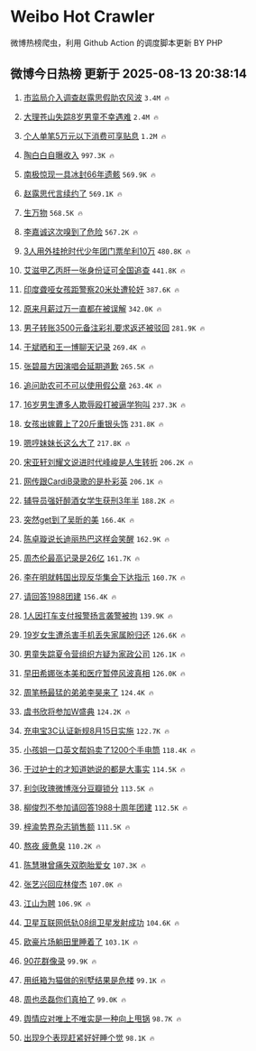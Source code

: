 # Weibo Hot Crawler 



微博热榜爬虫，利用 Github Action 的调度脚本更新 BY PHP 


## 微博今日热榜 更新于 2025-08-13 20:38:14 
1. [市监局介入调查赵露思假助农风波](https://s.weibo.com/weibo?q=%23%E5%B8%82%E7%9B%91%E5%B1%80%E4%BB%8B%E5%85%A5%E8%B0%83%E6%9F%A5%E8%B5%B5%E9%9C%B2%E6%80%9D%E5%81%87%E5%8A%A9%E5%86%9C%E9%A3%8E%E6%B3%A2%23&t=31&band_rank=1&Refer=top) `3.4M 🔥` 

1. [大理苍山失踪8岁男童不幸遇难](https://s.weibo.com/weibo?q=%23%E5%A4%A7%E7%90%86%E8%8B%8D%E5%B1%B1%E5%A4%B1%E8%B8%AA8%E5%B2%81%E7%94%B7%E7%AB%A5%E4%B8%8D%E5%B9%B8%E9%81%87%E9%9A%BE%23&t=31&band_rank=2&Refer=top) `2.4M 🔥` 

1. [个人单笔5万元以下消费可享贴息](https://s.weibo.com/weibo?q=%23%E4%B8%AA%E4%BA%BA%E5%8D%95%E7%AC%945%E4%B8%87%E5%85%83%E4%BB%A5%E4%B8%8B%E6%B6%88%E8%B4%B9%E5%8F%AF%E4%BA%AB%E8%B4%B4%E6%81%AF%23&t=31&band_rank=3&Refer=top) `1.2M 🔥` 

1. [陶白白自曝收入](https://s.weibo.com/weibo?q=%E9%99%B6%E7%99%BD%E7%99%BD%E8%87%AA%E6%9B%9D%E6%94%B6%E5%85%A5&t=31&band_rank=4&Refer=top) `997.3K 🔥` 

1. [南极惊现一具冰封66年遗骸](https://s.weibo.com/weibo?q=%23%E5%8D%97%E6%9E%81%E6%83%8A%E7%8E%B0%E4%B8%80%E5%85%B7%E5%86%B0%E5%B0%8166%E5%B9%B4%E9%81%97%E9%AA%B8%23&t=31&band_rank=5&Refer=top) `569.9K 🔥` 

1. [赵露思代言续约了](https://s.weibo.com/weibo?q=%23%E8%B5%B5%E9%9C%B2%E6%80%9D%E4%BB%A3%E8%A8%80%E7%BB%AD%E7%BA%A6%E4%BA%86%23&t=31&band_rank=6&Refer=top) `569.1K 🔥` 

1. [生万物](https://s.weibo.com/weibo?q=%E7%94%9F%E4%B8%87%E7%89%A9&t=31&band_rank=7&Refer=top) `568.5K 🔥` 

1. [李嘉诚这次嗅到了危险](https://s.weibo.com/weibo?q=%23%E6%9D%8E%E5%98%89%E8%AF%9A%E8%BF%99%E6%AC%A1%E5%97%85%E5%88%B0%E4%BA%86%E5%8D%B1%E9%99%A9%23&t=31&band_rank=8&Refer=top) `567.2K 🔥` 

1. [3人用外挂抢时代少年团门票牟利10万](https://s.weibo.com/weibo?q=%233%E4%BA%BA%E7%94%A8%E5%A4%96%E6%8C%82%E6%8A%A2%E6%97%B6%E4%BB%A3%E5%B0%91%E5%B9%B4%E5%9B%A2%E9%97%A8%E7%A5%A8%E7%89%9F%E5%88%A910%E4%B8%87%23&t=31&band_rank=9&Refer=top) `480.8K 🔥` 

1. [艾滋甲乙丙肝一张身份证可全国追查](https://s.weibo.com/weibo?q=%23%E8%89%BE%E6%BB%8B%E7%94%B2%E4%B9%99%E4%B8%99%E8%82%9D%E4%B8%80%E5%BC%A0%E8%BA%AB%E4%BB%BD%E8%AF%81%E5%8F%AF%E5%85%A8%E5%9B%BD%E8%BF%BD%E6%9F%A5%23&t=31&band_rank=10&Refer=top) `441.8K 🔥` 

1. [印度聋哑女孩距警察20米处遭轮奸](https://s.weibo.com/weibo?q=%23%E5%8D%B0%E5%BA%A6%E8%81%8B%E5%93%91%E5%A5%B3%E5%AD%A9%E8%B7%9D%E8%AD%A6%E5%AF%9F20%E7%B1%B3%E5%A4%84%E9%81%AD%E8%BD%AE%E5%A5%B8%23&t=31&band_rank=11&Refer=top) `387.6K 🔥` 

1. [原来月薪过万一直都在被误解](https://s.weibo.com/weibo?q=%E5%8E%9F%E6%9D%A5%E6%9C%88%E8%96%AA%E8%BF%87%E4%B8%87%E4%B8%80%E7%9B%B4%E9%83%BD%E5%9C%A8%E8%A2%AB%E8%AF%AF%E8%A7%A3&t=31&band_rank=12&Refer=top) `342.0K 🔥` 

1. [男子转账3500元备注彩礼要求返还被驳回](https://s.weibo.com/weibo?q=%23%E7%94%B7%E5%AD%90%E8%BD%AC%E8%B4%A63500%E5%85%83%E5%A4%87%E6%B3%A8%E5%BD%A9%E7%A4%BC%E8%A6%81%E6%B1%82%E8%BF%94%E8%BF%98%E8%A2%AB%E9%A9%B3%E5%9B%9E%23&t=31&band_rank=13&Refer=top) `281.9K 🔥` 

1. [于斌晒和王一博聊天记录](https://s.weibo.com/weibo?q=%23%E4%BA%8E%E6%96%8C%E6%99%92%E5%92%8C%E7%8E%8B%E4%B8%80%E5%8D%9A%E8%81%8A%E5%A4%A9%E8%AE%B0%E5%BD%95%23&t=31&band_rank=14&Refer=top) `269.4K 🔥` 

1. [张碧晨方因演唱会延期道歉](https://s.weibo.com/weibo?q=%23%E5%BC%A0%E7%A2%A7%E6%99%A8%E6%96%B9%E5%9B%A0%E6%BC%94%E5%94%B1%E4%BC%9A%E5%BB%B6%E6%9C%9F%E9%81%93%E6%AD%89%23&t=31&band_rank=15&Refer=top) `265.5K 🔥` 

1. [追问助农可不可以使用假公章](https://s.weibo.com/weibo?q=%23%E8%BF%BD%E9%97%AE%E5%8A%A9%E5%86%9C%E5%8F%AF%E4%B8%8D%E5%8F%AF%E4%BB%A5%E4%BD%BF%E7%94%A8%E5%81%87%E5%85%AC%E7%AB%A0%23&t=31&band_rank=16&Refer=top) `263.4K 🔥` 

1. [16岁男生遭多人欺辱殴打被逼学狗叫](https://s.weibo.com/weibo?q=%2316%E5%B2%81%E7%94%B7%E7%94%9F%E9%81%AD%E5%A4%9A%E4%BA%BA%E6%AC%BA%E8%BE%B1%E6%AE%B4%E6%89%93%E8%A2%AB%E9%80%BC%E5%AD%A6%E7%8B%97%E5%8F%AB%23&t=31&band_rank=17&Refer=top) `237.3K 🔥` 

1. [女孩出嫁戴上了20斤重银头饰](https://s.weibo.com/weibo?q=%23%E5%A5%B3%E5%AD%A9%E5%87%BA%E5%AB%81%E6%88%B4%E4%B8%8A%E4%BA%8620%E6%96%A4%E9%87%8D%E9%93%B6%E5%A4%B4%E9%A5%B0%23&t=31&band_rank=18&Refer=top) `231.8K 🔥` 

1. [嗯哼妹妹长这么大了](https://s.weibo.com/weibo?q=%23%E5%97%AF%E5%93%BC%E5%A6%B9%E5%A6%B9%E9%95%BF%E8%BF%99%E4%B9%88%E5%A4%A7%E4%BA%86%23&t=31&band_rank=19&Refer=top) `217.8K 🔥` 

1. [宋亚轩刘耀文说进时代峰峻是人生转折](https://s.weibo.com/weibo?q=%E5%AE%8B%E4%BA%9A%E8%BD%A9%E5%88%98%E8%80%80%E6%96%87%E8%AF%B4%E8%BF%9B%E6%97%B6%E4%BB%A3%E5%B3%B0%E5%B3%BB%E6%98%AF%E4%BA%BA%E7%94%9F%E8%BD%AC%E6%8A%98&t=31&band_rank=20&Refer=top) `206.2K 🔥` 

1. [网传跟CardiB录歌的是朴彩英](https://s.weibo.com/weibo?q=%23%E7%BD%91%E4%BC%A0%E8%B7%9FCardiB%E5%BD%95%E6%AD%8C%E7%9A%84%E6%98%AF%E6%9C%B4%E5%BD%A9%E8%8B%B1%23&t=31&band_rank=21&Refer=top) `206.1K 🔥` 

1. [辅导员强奸醉酒女学生获刑3年半](https://s.weibo.com/weibo?q=%23%E8%BE%85%E5%AF%BC%E5%91%98%E5%BC%BA%E5%A5%B8%E9%86%89%E9%85%92%E5%A5%B3%E5%AD%A6%E7%94%9F%E8%8E%B7%E5%88%913%E5%B9%B4%E5%8D%8A%23&t=31&band_rank=22&Refer=top) `188.2K 🔥` 

1. [突然get到了吴昕的美](https://s.weibo.com/weibo?q=%E7%AA%81%E7%84%B6get%E5%88%B0%E4%BA%86%E5%90%B4%E6%98%95%E7%9A%84%E7%BE%8E&t=31&band_rank=23&Refer=top) `166.4K 🔥` 

1. [陈卓璇说长迪丽热巴这样会笑醒](https://s.weibo.com/weibo?q=%E9%99%88%E5%8D%93%E7%92%87%E8%AF%B4%E9%95%BF%E8%BF%AA%E4%B8%BD%E7%83%AD%E5%B7%B4%E8%BF%99%E6%A0%B7%E4%BC%9A%E7%AC%91%E9%86%92&t=31&band_rank=24&Refer=top) `162.9K 🔥` 

1. [周杰伦最高记录是26亿](https://s.weibo.com/weibo?q=%23%E5%91%A8%E6%9D%B0%E4%BC%A6%E6%9C%80%E9%AB%98%E8%AE%B0%E5%BD%95%E6%98%AF26%E4%BA%BF%23&t=31&band_rank=25&Refer=top) `161.7K 🔥` 

1. [李在明就韩国出现反华集会下达指示](https://s.weibo.com/weibo?q=%23%E6%9D%8E%E5%9C%A8%E6%98%8E%E5%B0%B1%E9%9F%A9%E5%9B%BD%E5%87%BA%E7%8E%B0%E5%8F%8D%E5%8D%8E%E9%9B%86%E4%BC%9A%E4%B8%8B%E8%BE%BE%E6%8C%87%E7%A4%BA%23&t=31&band_rank=26&Refer=top) `160.7K 🔥` 

1. [请回答1988团建](https://s.weibo.com/weibo?q=%23%E8%AF%B7%E5%9B%9E%E7%AD%941988%E5%9B%A2%E5%BB%BA%23&t=31&band_rank=27&Refer=top) `156.4K 🔥` 

1. [1人因打车支付报警扬言袭警被拘](https://s.weibo.com/weibo?q=%231%E4%BA%BA%E5%9B%A0%E6%89%93%E8%BD%A6%E6%94%AF%E4%BB%98%E6%8A%A5%E8%AD%A6%E6%89%AC%E8%A8%80%E8%A2%AD%E8%AD%A6%E8%A2%AB%E6%8B%98%23&t=31&band_rank=28&Refer=top) `139.9K 🔥` 

1. [19岁女生遭杀害手机丢失家属盼归还](https://s.weibo.com/weibo?q=%2319%E5%B2%81%E5%A5%B3%E7%94%9F%E9%81%AD%E6%9D%80%E5%AE%B3%E6%89%8B%E6%9C%BA%E4%B8%A2%E5%A4%B1%E5%AE%B6%E5%B1%9E%E7%9B%BC%E5%BD%92%E8%BF%98%23&t=31&band_rank=29&Refer=top) `126.6K 🔥` 

1. [男童失踪夏令营组织方疑为家政公司](https://s.weibo.com/weibo?q=%23%E7%94%B7%E7%AB%A5%E5%A4%B1%E8%B8%AA%E5%A4%8F%E4%BB%A4%E8%90%A5%E7%BB%84%E7%BB%87%E6%96%B9%E7%96%91%E4%B8%BA%E5%AE%B6%E6%94%BF%E5%85%AC%E5%8F%B8%23&t=31&band_rank=30&Refer=top) `126.1K 🔥` 

1. [早田希娜张本美和医疗暂停风波真相](https://s.weibo.com/weibo?q=%E6%97%A9%E7%94%B0%E5%B8%8C%E5%A8%9C%E5%BC%A0%E6%9C%AC%E7%BE%8E%E5%92%8C%E5%8C%BB%E7%96%97%E6%9A%82%E5%81%9C%E9%A3%8E%E6%B3%A2%E7%9C%9F%E7%9B%B8&t=31&band_rank=31&Refer=top) `126.0K 🔥` 

1. [周笔畅最猛的弟弟李昊来了](https://s.weibo.com/weibo?q=%E5%91%A8%E7%AC%94%E7%95%85%E6%9C%80%E7%8C%9B%E7%9A%84%E5%BC%9F%E5%BC%9F%E6%9D%8E%E6%98%8A%E6%9D%A5%E4%BA%86&t=31&band_rank=32&Refer=top) `124.4K 🔥` 

1. [虞书欣将参加W盛典](https://s.weibo.com/weibo?q=%23%E8%99%9E%E4%B9%A6%E6%AC%A3%E5%B0%86%E5%8F%82%E5%8A%A0W%E7%9B%9B%E5%85%B8%23&t=31&band_rank=33&Refer=top) `124.2K 🔥` 

1. [充电宝3C认证新规8月15日实施](https://s.weibo.com/weibo?q=%23%E5%85%85%E7%94%B5%E5%AE%9D3C%E8%AE%A4%E8%AF%81%E6%96%B0%E8%A7%848%E6%9C%8815%E6%97%A5%E5%AE%9E%E6%96%BD%23&t=31&band_rank=34&Refer=top) `122.7K 🔥` 

1. [小孩姐一口英文帮妈卖了1200个手电筒](https://s.weibo.com/weibo?q=%23%E5%B0%8F%E5%AD%A9%E5%A7%90%E4%B8%80%E5%8F%A3%E8%8B%B1%E6%96%87%E5%B8%AE%E5%A6%88%E5%8D%96%E4%BA%861200%E4%B8%AA%E6%89%8B%E7%94%B5%E7%AD%92%23&t=31&band_rank=35&Refer=top) `118.4K 🔥` 

1. [干过护士的才知道她说的都是大事实](https://s.weibo.com/weibo?q=%E5%B9%B2%E8%BF%87%E6%8A%A4%E5%A3%AB%E7%9A%84%E6%89%8D%E7%9F%A5%E9%81%93%E5%A5%B9%E8%AF%B4%E7%9A%84%E9%83%BD%E6%98%AF%E5%A4%A7%E4%BA%8B%E5%AE%9E&t=31&band_rank=36&Refer=top) `114.5K 🔥` 

1. [利剑玫瑰微博涨分豆瓣锁分](https://s.weibo.com/weibo?q=%E5%88%A9%E5%89%91%E7%8E%AB%E7%91%B0%E5%BE%AE%E5%8D%9A%E6%B6%A8%E5%88%86%E8%B1%86%E7%93%A3%E9%94%81%E5%88%86&t=31&band_rank=37&Refer=top) `113.5K 🔥` 

1. [柳俊烈不参加请回答1988十周年团建](https://s.weibo.com/weibo?q=%23%E6%9F%B3%E4%BF%8A%E7%83%88%E4%B8%8D%E5%8F%82%E5%8A%A0%E8%AF%B7%E5%9B%9E%E7%AD%941988%E5%8D%81%E5%91%A8%E5%B9%B4%E5%9B%A2%E5%BB%BA%23&t=31&band_rank=38&Refer=top) `112.5K 🔥` 

1. [梓渝势界杂志销售额](https://s.weibo.com/weibo?q=%23%E6%A2%93%E6%B8%9D%E5%8A%BF%E7%95%8C%E6%9D%82%E5%BF%97%E9%94%80%E5%94%AE%E9%A2%9D%23&t=31&band_rank=39&Refer=top) `111.5K 🔥` 

1. [熬夜 疲惫臭](https://s.weibo.com/weibo?q=%E7%86%AC%E5%A4%9C%20%E7%96%B2%E6%83%AB%E8%87%AD&t=31&band_rank=40&Refer=top) `110.2K 🔥` 

1. [陈慧琳曾痛失双胞胎爱女](https://s.weibo.com/weibo?q=%23%E9%99%88%E6%85%A7%E7%90%B3%E6%9B%BE%E7%97%9B%E5%A4%B1%E5%8F%8C%E8%83%9E%E8%83%8E%E7%88%B1%E5%A5%B3%23&t=31&band_rank=41&Refer=top) `107.3K 🔥` 

1. [张艺兴回应林俊杰](https://s.weibo.com/weibo?q=%E5%BC%A0%E8%89%BA%E5%85%B4%E5%9B%9E%E5%BA%94%E6%9E%97%E4%BF%8A%E6%9D%B0&t=31&band_rank=42&Refer=top) `107.0K 🔥` 

1. [江山为聘](https://s.weibo.com/weibo?q=%E6%B1%9F%E5%B1%B1%E4%B8%BA%E8%81%98&t=31&band_rank=43&Refer=top) `106.9K 🔥` 

1. [卫星互联网低轨08组卫星发射成功](https://s.weibo.com/weibo?q=%23%E5%8D%AB%E6%98%9F%E4%BA%92%E8%81%94%E7%BD%91%E4%BD%8E%E8%BD%A808%E7%BB%84%E5%8D%AB%E6%98%9F%E5%8F%91%E5%B0%84%E6%88%90%E5%8A%9F%23&t=31&band_rank=44&Refer=top) `104.6K 🔥` 

1. [欧豪片场躺田里睡着了](https://s.weibo.com/weibo?q=%E6%AC%A7%E8%B1%AA%E7%89%87%E5%9C%BA%E8%BA%BA%E7%94%B0%E9%87%8C%E7%9D%A1%E7%9D%80%E4%BA%86&t=31&band_rank=45&Refer=top) `103.1K 🔥` 

1. [90花群像录](https://s.weibo.com/weibo?q=90%E8%8A%B1%E7%BE%A4%E5%83%8F%E5%BD%95&t=31&band_rank=46&Refer=top) `99.9K 🔥` 

1. [用纸箱为猫做的别墅结果是危楼](https://s.weibo.com/weibo?q=%E7%94%A8%E7%BA%B8%E7%AE%B1%E4%B8%BA%E7%8C%AB%E5%81%9A%E7%9A%84%E5%88%AB%E5%A2%85%E7%BB%93%E6%9E%9C%E6%98%AF%E5%8D%B1%E6%A5%BC&t=31&band_rank=47&Refer=top) `99.1K 🔥` 

1. [周也丞磊你们真拍了](https://s.weibo.com/weibo?q=%E5%91%A8%E4%B9%9F%E4%B8%9E%E7%A3%8A%E4%BD%A0%E4%BB%AC%E7%9C%9F%E6%8B%8D%E4%BA%86&t=31&band_rank=48&Refer=top) `99.0K 🔥` 

1. [舆情应对唯上不唯实是一种向上甩锅](https://s.weibo.com/weibo?q=%23%E8%88%86%E6%83%85%E5%BA%94%E5%AF%B9%E5%94%AF%E4%B8%8A%E4%B8%8D%E5%94%AF%E5%AE%9E%E6%98%AF%E4%B8%80%E7%A7%8D%E5%90%91%E4%B8%8A%E7%94%A9%E9%94%85%23&t=31&band_rank=49&Refer=top) `98.7K 🔥` 

1. [出现9个表现赶紧好好睡个觉](https://s.weibo.com/weibo?q=%23%E5%87%BA%E7%8E%B09%E4%B8%AA%E8%A1%A8%E7%8E%B0%E8%B5%B6%E7%B4%A7%E5%A5%BD%E5%A5%BD%E7%9D%A1%E4%B8%AA%E8%A7%89%23&t=31&band_rank=50&Refer=top) `98.1K 🔥` 

